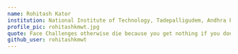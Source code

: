```yaml
---
name: Rohitash Kator
institution: National Institute of Technology, Tadepalligudem, Andhra Pradesh
profile_pic: rohitashkmwt.jpg
quote: Face Challenges otherwise die because you get nothing if you don't face challenges...!!!
github_user: rohitashkmwt
---
```

